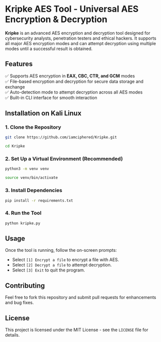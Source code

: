 # Kripke AES Tool - Universal AES Encryption & Decryption

**Kripke** is an advanced AES encryption and decryption tool designed for cybersecurity analysts, penetration testers and ethical hackers. It supports all major AES encryption modes and can attempt decryption using multiple modes until a successful result is obtained.

## Features
✅ Supports AES encryption in **EAX, CBC, CTR, and GCM** modes  
✅ File-based encryption and decryption for secure data storage and exchange   
✅ Auto-detection mode to attempt decryption across all AES modes    
✅ Built-in CLI interface for smooth interaction  

## Installation on Kali Linux
### 1. Clone the Repository
```bash
git clone https://github.com/iamciphered/Kripke.git
```
```bash
cd Kripke
```

### 2. Set Up a Virtual Environment (Recommended)
```bash
python3 -m venv venv
```
```bash
source venv/bin/activate
```

### 3. Install Dependencies
```bash
pip install -r requirements.txt
```

### 4. Run the Tool
```bash
python kripke.py
```

## Usage
Once the tool is running, follow the on-screen prompts:

- Select `[1] Encrypt a file` to encrypt a file with AES.
- Select `[2] Decrypt a file` to attempt decryption.
- Select `[3] Exit` to quit the program.

## Contributing
Feel free to fork this repository and submit pull requests for enhancements and bug fixes.

## License
This project is licensed under the MIT License - see the `LICENSE` file for details.

